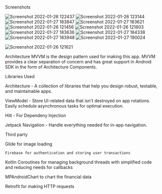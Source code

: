 
Screenshots  

![Screenshot 2022-01-26 122437](https://user-images.githubusercontent.com/75098057/151131086-3573d7b7-942a-49c9-9684-227c93712e50.png)
![Screenshot 2022-01-26 123144](https://user-images.githubusercontent.com/75098057/151131189-2a506419-990b-485a-a991-7afbff7dba0b.png)
![Screenshot 2022-01-27 183847](https://user-images.githubusercontent.com/75098057/151381057-0b2e6168-188d-4640-972d-03bfa4b804b2.png)
![Screenshot 2022-01-27 183621](https://user-images.githubusercontent.com/75098057/151381137-da6967d9-2ad4-483c-a281-763f86cb6ba0.png)
![Screenshot 2022-01-26 121456](https://user-images.githubusercontent.com/75098057/151131249-75968522-0378-432d-a730-6671457d0870.png)
![Screenshot 2022-01-26 121603](https://user-images.githubusercontent.com/75098057/151131253-2723dcdd-f9d4-4717-be1b-38a124926646.png)
![Screenshot 2022-01-27 183636](https://user-images.githubusercontent.com/75098057/151381321-613975a4-1c9f-4742-9f7e-33c76448e8db.png)
![Screenshot 2022-01-27 184338](https://user-images.githubusercontent.com/75098057/151381516-17e8a691-eaf7-464d-8987-02e45a0076f7.png)
![Screenshot 2022-01-27 183948](https://user-images.githubusercontent.com/75098057/151381637-c9a99a2c-11a1-4d4c-9b81-0918682e6bd2.png)
![Screenshot 2022-01-27 190024](https://user-images.githubusercontent.com/75098057/151384797-6bb0f6c8-b160-447d-b8f0-3496df3ccb6b.png)

![Screenshot 2022-01-26 121621](https://user-images.githubusercontent.com/75098057/151131261-133ca57d-0fb1-4a1a-bff6-9cb0723fe39e.png)


Architecture MVVM  is the design pattern used for making this app. MVVM provides a clear separation of concern and has great support in Android SDK in the form of Architecture Components.

Libraries Used

Architecture - A collection of libraries that help you design robust, testable, and maintainable apps.

  ViewModel - Store UI-related data that isn't destroyed on app rotations. Easily schedule asynchronous tasks for optimal execution.
	
  Hilt - For Dependeny Injection
	
 Jetpack Navigation - Handle everything needed for in-app navigation.
	
Third party

  Glide for image loading
	
	Firebase for authentication and storing user transactions
	
  Kotlin Coroutines for managing background threads with simplified code and reducing needs for callbacks 
	
  MPAndroidChart to chart the financial data
	
  Retrofit for making HTTP requests
